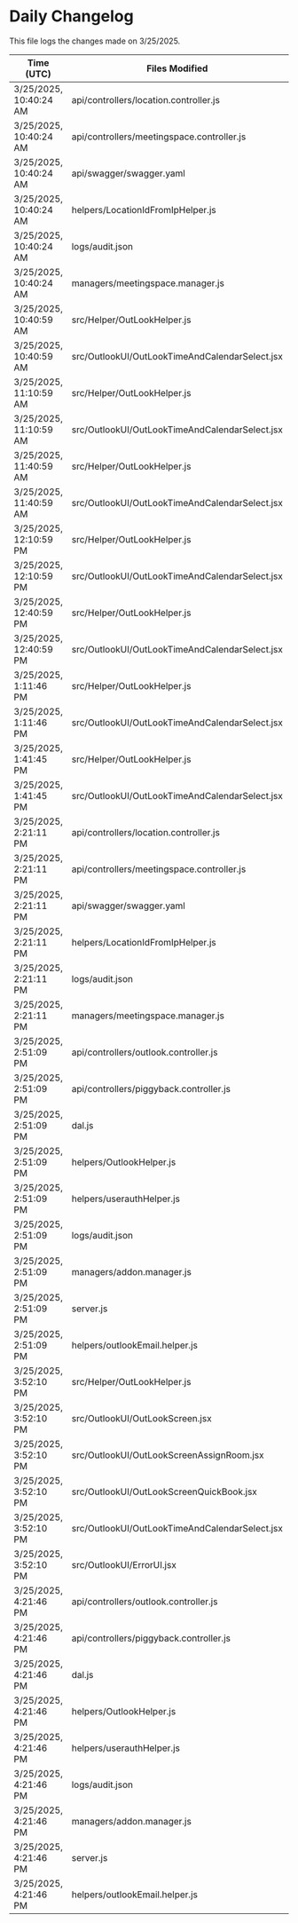 # Daily Changelog

This file logs the changes made on 3/25/2025.

| Time (UTC)             | Files Modified                    | Changes (Addition/Deletion) |
|------------------------|-----------------------------------|-----------------------------|
| 3/25/2025, 10:40:24 AM | api/controllers/location.controller.js | 13 Additions & 0 Deletions |
| 3/25/2025, 10:40:24 AM | api/controllers/meetingspace.controller.js | 20 Additions & 0 Deletions |
| 3/25/2025, 10:40:24 AM | api/swagger/swagger.yaml | 57 Additions & 0 Deletions |
| 3/25/2025, 10:40:24 AM | helpers/LocationIdFromIpHelper.js | 1 Additions & 1 Deletions |
| 3/25/2025, 10:40:24 AM | logs/audit.json | 15 Additions & 15 Deletions |
| 3/25/2025, 10:40:24 AM | managers/meetingspace.manager.js | 19 Additions & 1 Deletions |
| 3/25/2025, 10:40:59 AM | src/Helper/OutLookHelper.js | 9 Additions & 9 Deletions|
| 3/25/2025, 10:40:59 AM | src/OutlookUI/OutLookTimeAndCalendarSelect.jsx | 1 Additions & 1 Deletions|
| 3/25/2025, 11:10:59 AM | src/Helper/OutLookHelper.js | 9 Additions & 9 Deletions|
| 3/25/2025, 11:10:59 AM | src/OutlookUI/OutLookTimeAndCalendarSelect.jsx | 1 Additions & 1 Deletions|
| 3/25/2025, 11:40:59 AM | src/Helper/OutLookHelper.js | 9 Additions & 9 Deletions|
| 3/25/2025, 11:40:59 AM | src/OutlookUI/OutLookTimeAndCalendarSelect.jsx | 1 Additions & 1 Deletions|
| 3/25/2025, 12:10:59 PM | src/Helper/OutLookHelper.js | 9 Additions & 9 Deletions|
| 3/25/2025, 12:10:59 PM | src/OutlookUI/OutLookTimeAndCalendarSelect.jsx | 1 Additions & 1 Deletions|
| 3/25/2025, 12:40:59 PM | src/Helper/OutLookHelper.js | 9 Additions & 9 Deletions|
| 3/25/2025, 12:40:59 PM | src/OutlookUI/OutLookTimeAndCalendarSelect.jsx | 1 Additions & 1 Deletions|
| 3/25/2025, 1:11:46 PM | src/Helper/OutLookHelper.js | 9 Additions & 9 Deletions|
| 3/25/2025, 1:11:46 PM | src/OutlookUI/OutLookTimeAndCalendarSelect.jsx | 1 Additions & 1 Deletions|
| 3/25/2025, 1:41:45 PM | src/Helper/OutLookHelper.js | 9 Additions & 9 Deletions|
| 3/25/2025, 1:41:45 PM | src/OutlookUI/OutLookTimeAndCalendarSelect.jsx | 1 Additions & 1 Deletions|
| 3/25/2025, 2:21:11 PM | api/controllers/location.controller.js | 13 Additions & 0 Deletions|
| 3/25/2025, 2:21:11 PM | api/controllers/meetingspace.controller.js | 20 Additions & 0 Deletions|
| 3/25/2025, 2:21:11 PM | api/swagger/swagger.yaml | 57 Additions & 0 Deletions|
| 3/25/2025, 2:21:11 PM | helpers/LocationIdFromIpHelper.js | 1 Additions & 1 Deletions|
| 3/25/2025, 2:21:11 PM | logs/audit.json | 15 Additions & 15 Deletions|
| 3/25/2025, 2:21:11 PM | managers/meetingspace.manager.js | 19 Additions & 1 Deletions|
| 3/25/2025, 2:51:09 PM | api/controllers/outlook.controller.js | 22 Additions & 16 Deletions|
| 3/25/2025, 2:51:09 PM | api/controllers/piggyback.controller.js | 0 Additions & 2 Deletions|
| 3/25/2025, 2:51:09 PM | dal.js | 0 Additions & 1 Deletions|
| 3/25/2025, 2:51:09 PM | helpers/OutlookHelper.js | 98 Additions & 149 Deletions|
| 3/25/2025, 2:51:09 PM | helpers/userauthHelper.js | 0 Additions & 1 Deletions|
| 3/25/2025, 2:51:09 PM | logs/audit.json | 15 Additions & 15 Deletions|
| 3/25/2025, 2:51:09 PM | managers/addon.manager.js | 1 Additions & 2 Deletions|
| 3/25/2025, 2:51:09 PM | server.js | 0 Additions & 3 Deletions|
| 3/25/2025, 2:51:09 PM | helpers/outlookEmail.helper.js | 0 Additions & 0 Deletions|
| 3/25/2025, 3:52:10 PM | src/Helper/OutLookHelper.js | 14 Additions & 14 Deletions|
| 3/25/2025, 3:52:10 PM | src/OutlookUI/OutLookScreen.jsx | 52 Additions & 50 Deletions|
| 3/25/2025, 3:52:10 PM | src/OutlookUI/OutLookScreenAssignRoom.jsx | 4 Additions & 3 Deletions|
| 3/25/2025, 3:52:10 PM | src/OutlookUI/OutLookScreenQuickBook.jsx | 5 Additions & 5 Deletions|
| 3/25/2025, 3:52:10 PM | src/OutlookUI/OutLookTimeAndCalendarSelect.jsx | 1 Additions & 1 Deletions|
| 3/25/2025, 3:52:10 PM | src/OutlookUI/ErrorUI.jsx | 0 Additions & 0 Deletions|
| 3/25/2025, 4:21:46 PM | api/controllers/outlook.controller.js | 22 Additions & 16 Deletions|
| 3/25/2025, 4:21:46 PM | api/controllers/piggyback.controller.js | 0 Additions & 2 Deletions|
| 3/25/2025, 4:21:46 PM | dal.js | 0 Additions & 1 Deletions|
| 3/25/2025, 4:21:46 PM | helpers/OutlookHelper.js | 98 Additions & 149 Deletions|
| 3/25/2025, 4:21:46 PM | helpers/userauthHelper.js | 0 Additions & 1 Deletions|
| 3/25/2025, 4:21:46 PM | logs/audit.json | 15 Additions & 15 Deletions|
| 3/25/2025, 4:21:46 PM | managers/addon.manager.js | 1 Additions & 2 Deletions|
| 3/25/2025, 4:21:46 PM | server.js | 0 Additions & 3 Deletions|
| 3/25/2025, 4:21:46 PM | helpers/outlookEmail.helper.js | 0 Additions & 0 Deletions|

